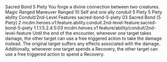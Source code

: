 <ability>
  <name>Sacred Bond</name>
  <cost>5 Piety</cost>
  <flavor>You forge a divine connection between two creatures.</flavor>
  <keywords>
    <keyword>Magic</keyword>
    <keyword>Ranged</keyword>
  </keywords>
  <type>Maneuver</type>
  <distance>Ranged 10</distance>
  <target>Self and one ally</target>
  <metadata>
    <class>conduit</class>
    <cost>5 Piety</cost>
    <cost_amount>5</cost_amount>
    <cost_resource>Piety</cost_resource>
    <feature_type>ability</feature_type>
    <file_dpath>Conduit/2nd-Level Features</file_dpath>
    <item_id>sacred-bond-5-piety</item_id>
    <item_index>03</item_index>
    <item_name>Sacred Bond (5 Piety)</item_name>
    <level>2</level>
    <scc>mcdm.heroes.v1:feature.ability.conduit.2nd-level-feature:sacred-bond-5-piety</scc>
    <scdc>1.1.1:5.2.4.5:03</scdc>
    <source>mcdm.heroes.v1</source>
    <type>feature/ability/conduit/2nd-level-feature</type>
  </metadata>
  <effects>
    <effect type="mundane">Until the end of the encounter, whenever one target takes damage, the other target can use a free triggered action to take the damage instead. The original target suffers any effects associated with the damage. Additionally, whenever one target spends a Recovery, the other target can use a free triggered action to spend a Recovery.</effect>
  </effects>
</ability>
